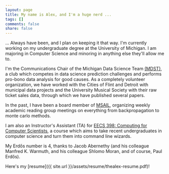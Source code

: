 ```yaml
---
layout: page
title: My name is Alex, and I'm a huge nerd ...
tags: []
comments: false
share: false
---
```


... Always have been, and I plan on keeping it that way. I'm currently working
on my undergraduate degree at the University of Michigan. I am majoring in
Computer Science and minoring in anything else they'll allow me to.

I'm the Communications Chair of the Michigan Data Science Team
[(MDST)](http://midas.umich.edu/mdst), a club which competes in data science
prediction challenges and performs pro-bono data analysis for good causes. As
a completely volunteer organization, we have worked with the Cities of Flint
and Detroit with municipal data projects and the University Musical Society
with their raw ticket sales data, through which we have published several
papers.

In the past, I have been a board member of [MSAIL](http://msail.org), organizing
weekly academic reading group meetings on everything from backpropagation to
monte carlo methods.

I am also an Instructor's Assistant (TA) for [EECS 398: Computing for Computer
Scientists](https://c4cs.github.io), a course which aims to take recent undergraduates
in computer science and turn them into command line wizards.

My Erdős number is 4, thanks to Jacob Abernethy (and his colleague Manfred K.
Warmuth, and his colleague Shlomo Moran, and of course, Paul Erdős).

Here's my [resume]({{ site.url  }}/assets/resume/thealex-resume.pdf)!
